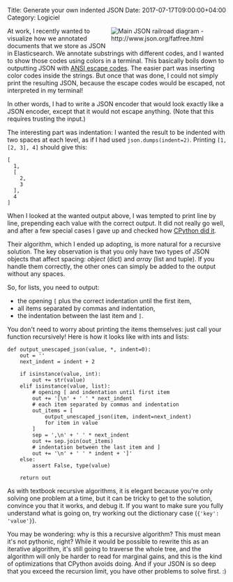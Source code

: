 Title: Generate your own indented JSON
Date: 2017-07-17T09:00:00+04:00
Category: Logiciel

<img alt="Main JSON railroad diagram - http://www.json.org/fatfree.html" src="{filename}/images/json_value.gif" style="float: right; max-width:50%; max-height: 300px; height:auto; padding: 0 1em 1em 0"/>

At work, I recently wanted to visualize how we annotated documents
that we store as JSON in Elasticsearch. We annotate substrings with
different codes, and I wanted to show those codes using colors in a
terminal. This basically boils down to outputting JSON with [ANSI
escape codes](https://en.wikipedia.org/wiki/ANSI_escape_code). The
easier part was inserting color codes inside the strings. But once
that was done, I could not simply print the resulting JSON, because
the escape codes would be escaped, not interpreted in my terminal!

In other words, I had to write a JSON encoder that would look exactly
like a JSON encoder, except that it would not escape anything. (Note
that this requires trusting the input.)

The interesting part was indentation: I wanted the result to be
indented with two spaces at each level, as if I had used
`json.dumps(indent=2)`. Printing `[1, [2, 3], 4]` should give this:

```
[
  1,
  [
    2,
    3
  ],
  4
]
```

When I looked at the wanted output above, I was tempted to print line
by line, prepending each value with the correct output. It did not
really go well, and after a few special cases I gave up and checked
how [CPython did
it](https://github.com/python/cpython/blob/master/Lib/json/encoder.py).

Their algorithm, which I ended up adopting, is more natural for a
recursive solution. The key observation is that you only have two
types of JSON objects that affect spacing: *object* (dict) and *array*
(list and tuple). If you handle them correctly, the other ones can
simply be added to the output without any spaces.

So, for lists, you need to output:

 * the opening `[` plus the correct indentation until the first item,
 * all items separated by commas and indentation,
 * the indentation between the last item and `]`.

You don't need to worry about printing the items themselves: just call
your function recursively! Here is how it looks like with ints and
lists:

```
def output_unescaped_json(value, *, indent=0):
    out = ''
    next_indent = indent + 2

    if isinstance(value, int):
        out += str(value)
    elif isinstance(value, list):
        # opening [ and indentation until first item
        out += '[\n' + ' ' * next_indent
        # each item separated by commas and indentation
        out_items = [
            output_unescaped_json(item, indent=next_indent)
            for item in value
        ]
        sep = ',\n' + ' ' * next_indent
        out += sep.join(out_items)
        # indentation between the last item and ]
        out += '\n' + ' ' * indent + ']'
    else:
        assert False, type(value)

    return out
```

As with textbook recursive algorithms, it is elegant because you're
only solving one problem at a time, but it can be tricky to get to the
solution, convince you that it works, and debug it. If you want to
make sure you fully understand what is going on, try working out the
dictionary case (`{'key': 'value'}`).

You may be wondering: why is this a recursive algorithm? This must
mean it's not pythonic, right? While it would be possible to rewrite
this as an iterative algorithm, it's still going to traverse the whole
tree, and the algorithm will only be harder to read for marginal
gains, and this is the kind of optimizations that CPython avoids
doing. And if your JSON is so deep that you exceed the recursion
limit, you have other problems to solve first. :)

<!-- vim: spelllang=en
-->
